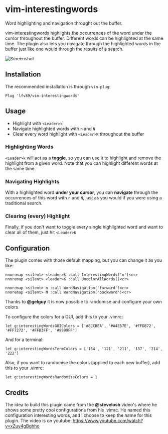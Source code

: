 # vim-interestingwords

Word highlighting and navigation throught out the buffer.


vim-interestingwords highlights the occurrences of the word under the cursor throughout the buffer. Different words can be highlighted at the same time. The plugin also lets you navigate through the highlighted words in the buffer just like one would through the results of a search.

![Screenshot](https://i.imgbox.com/5k3OJWIk.png)

## Installation

The recommended installation is through `vim-plug`:

```vimscript
Plug 'lfv89/vim-interestingwords'
```

## Usage

- Highlight with ``<Leader>k``
- Navigate highlighted words with ``n`` and ``N``
- Clear every word highlight with ``<Leader>K`` throughout the buffer

### Highlighting Words

``<Leader>k`` will act as a **toggle**, so you can use it to highlight and remove the highlight from a given word. Note that you can highlight different words at the same time.

### Navigating Highlights

With a highlighted word **under your cursor**, you can **navigate** through the occurrences of this word with ``n`` and ``N``, just as you would if you were using a traditional search.

### Clearing (every) Highlight

Finally, if you don't want to toggle every single highlighted word and want to clear all of them, just hit ``<Leader>K``

## Configuration

The plugin comes with those default mapping, but you can change it as you like:

```vimscript
nnoremap <silent> <leader>k :call InterestingWords('n')<cr>
nnoremap <silent> <leader>K :call UncolorAllWords()<cr>

nnoremap <silent> n :call WordNavigation('forward')<cr>
nnoremap <silent> N :call WordNavigation('backward')<cr>
```

Thanks to **@gelguy** it is now possible to randomise and configure your own colors

To configure the colors for a GUI, add this to your .vimrc:

```vimscript
let g:interestingWordsGUIColors = ['#8CCBEA', '#A4E57E', '#FFDB72', '#FF7272', '#FFB3FF', '#9999FF']
```

And for a terminal:

```vimscript
let g:interestingWordsTermColors = ['154', '121', '211', '137', '214', '222']
```

Also, if you want to randomise the colors (applied to each new buffer), add this to your .vimrc:

```vimscript
let g:interestingWordsRandomiseColors = 1
```

## Credits

The idea to build this plugin came from the **@stevelosh** video's where he shows some pretty cool configurations from his .vimrc. He named this configuration interesting words, and I choose to keep the name for this plugin. The video is on youtube: https://www.youtube.com/watch?v=xZuy4gBghho
